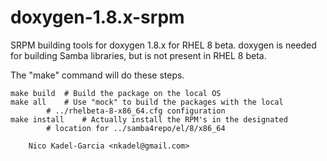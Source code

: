 doxygen-1.8.x-srpm
==================

SRPM building tools for doxygen 1.8.x for RHEL 8 beta. doxygen is needed
for building Samba libraries, but is not present in RHEL 8 beta.

The "make" command will do these steps.

	make build	# Build the package on the local OS
	make all	# Use "mock" to build the packages with the local
			# ../rhelbeta-8-x86_64.cfg configuration
	make install	# Actually install the RPM's in the designated
			# location for ../samba4repo/el/8/x86_64

		Nico Kadel-Garcia <nkadel@gmail.com>
